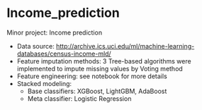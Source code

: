 # Income_prediction
Minor project: Income prediction 
- Data source: http://archive.ics.uci.edu/ml/machine-learning-databases/census-income-mld/ 
- Feature imputation methods: 3 Tree-based algorithms were implemented to impute missing values by Voting method
- Feature engineering: see notebook for more details
- Stacked modeling:
  - Base classifiers: XGBoost, LightGBM, AdaBoost
  - Meta classifier: Logistic Regression

